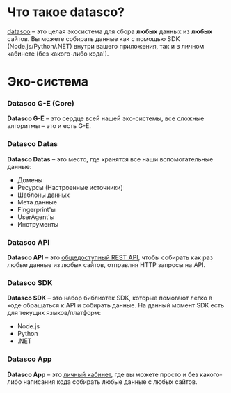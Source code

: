 # Что такое datasco?
[datasco](https://datasco.ru) – это целая экосистема для сбора **любых** данных из **любых** сайтов.
Вы можете собирать данные как с помощью SDK (Node.js/Python/.NET) внутри вашего приложения,
так и в личном кабинете (без какого-либо кода!).

# Эко-система

### Datasco G-E (Core)
**Datasco G-E** – это сердце всей нашей эко-системы, все сложные алгоритмы – это и есть G-E. 

### Datasco Datas
**Datasco Datas** – это место, где хранятся все наши вспомогательные данные:
- Домены
- Ресурсы (Настроенные источники)
- Шаблоны данных
- Мета данные
- Fingerprint'ы
- UserAgent'ы
- Инструменты

### Datasco API
**Datasco API** – это [общедоступный REST API](https://docs.datasco.ru/docs), чтобы собирать как раз любые данные из любых сайтов, отправляя HTTP запросы на API.

### Datasco SDK
**Datasco SDK** – это набор библиотек SDK, которые помогают легко в коде обращаться к API и собирать данные.
На данный момент SDK есть для текущих языков/платформ:
- Node.js
- Python
- .NET

### Datasco App
**Datasco App** – это [личный кабинет](https://app.datasco.ru), где вы можете просто и без какого-либо написания кода собирать любые данные с любых сайтов.
